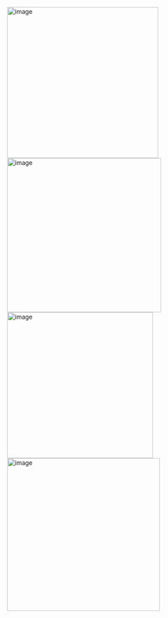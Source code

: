 <img width="349" alt="image" src="https://github.com/MaryiaBabinskaya/Discrete_math-UJ/assets/94359114/d02d418b-14f5-42f4-a24c-8e2f2a77dba4"> \
<img width="356" alt="image" src="https://github.com/MaryiaBabinskaya/Discrete_math-UJ/assets/94359114/01baaa5c-1ee6-4197-be45-7dcbcf483dbb"> \
<img width="337" alt="image" src="https://github.com/MaryiaBabinskaya/Discrete_math-UJ/assets/94359114/91374886-6bea-48b3-ae93-e7753cfaa2bf"> \
<img width="353" alt="image" src="https://github.com/MaryiaBabinskaya/Discrete_math-UJ/assets/94359114/563f3ea9-d41a-4d53-a175-69e760dc9e81">
